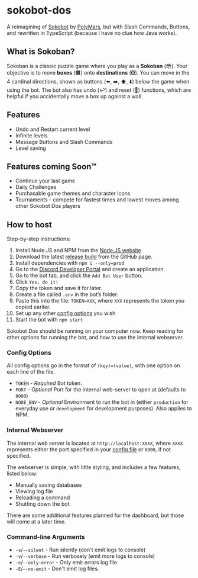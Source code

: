 # sokobot-dos

A reimagining of [Sokobot](https://github.com/PolyMarsDev/Sokobot) by
[PolyMars](https://www.youtube.com/channel/UCl7dSJloxuCa9IBFml7sakw), but with
Slash Commands, Buttons, and rewritten in TypeScript (because I have no clue how
Java works).

## What is Sokoban?

Sokoban is a classic puzzle game where you play as a **Sokoban** (😳). Your
objective is to move **boxes** (🟫) onto **destinations** (❎). You can move in
the 4 cardinal directions, shown as buttons (⬅️, ➡️, ⬆️, ⬇️) below the game when
using the bot. The bot also has undo (↩️) and reset (🔁) functions, which are
helpful if you accidentally move a box up against a wall.

## Features

- Undo and Restart current level
- Infinite levels
- Message Buttons and Slash Commands
- Level saving

## Features coming Soon™️

- Continue your last game
- Daily Challenges
- Purchasable game themes and character icons
- Tournaments - compete for fastest times and lowest moves among other Sokobot
Dos players

## How to host

Step-by-step instructions:

1. Install Node.JS and NPM from the [Node.JS website](https://nodejs.org/)
2. Download the latest
[release build](https://github.com/LittleKitacho/sokobot-dos/releases) from the
GitHub page.
3. Install dependencies with `npm i --only=prod`
4. Go to the
[Discord Developer Portal](https://discord.com/developers/applications) and
create an application.
5. Go to the bot tab, and click the `Add Bot User` button.
6. Click `Yes, do it!`
7. Copy the token and save it for later.
8. Create a file called `.env` in the bot’s folder.
9. Paste this into the file: `TOKEN=XXX`, where `XXX` represents the token you
copied earlier.
10. Set up any other [config options](about:blank#config-options) you wish
11. Start the bot with `npm start`

Sokobot Dos should be running on your computer now. Keep reading for other
options for running the bot, and how to use the internal webserver.

### Config Options

All config options go in the format of `(key)=(value)`, with one option on each
line of the file.

- `TOKEN` - *Required* Bot token.
- `PORT` - *Optional* Port for the internal web-server to open at (defaults to `8000`)
- `NODE_ENV` - *Optional* Environment to run the bot in (either `production` for
everyday use or `development` for development purposes). Also applies to NPM.

### Internal Webserver

The internal web server is located at `http://localhost:XXXX`, where `XXXX`
represents either the port specified in your
[config file](about:blank#config-options) or `8000`, if not specified.

The webserver is simple, with little styling, and includes a few features,
listed below:

- Manually saving databases
- Viewing log file
- Reloading a command
- Shutting down the bot

There are some additional features planned for the dashboard, but those will
come at a later time.

### Command-line Arguments

- `-s`/`--silent` - Run silently (don't emit logs to console)
- `-v`/`--verbose` - Run verbosely (emit more logs to console)
- `-e`/`--only-error` - Only emit errors log file
- `-E`/`--no-emit` - Don't emit log files.
